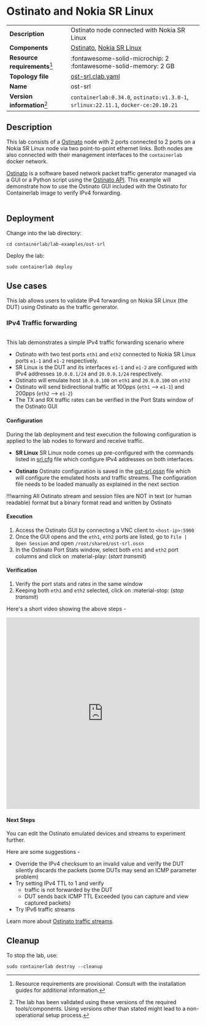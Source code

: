 # Ostinato and Nokia SR Linux

|                               |                                                                                        |
| ----------------------------- | -------------------------------------------------------------------------------------- |
| **Description**               | Ostinato node connected with Nokia SR Linux                                            |
| **Components**                | [Ostinato][ostinato], [Nokia SR Linux][srl]                                            |
| **Resource requirements**[^1] | :fontawesome-solid-microchip: 2 <br/>:fontawesome-solid-memory: 2 GB                   |
| **Topology file**             | [ost-srl.clab.yaml][topofile]                                                          |
| **Name**                      | ost-srl                                                                                |
| **Version information**[^2]   | `containerlab:0.34.0`, `ostinato:v1.3.0-1`, `srlinux:22.11.1`, `docker-ce:20.10.21`    |

## Description

This lab consists of a [Ostinato](../manual/kinds/ostinato.md) node with 2 ports connected to 2 ports on a Nokia SR Linux node via two point-to-point ethernet links. Both nodes are also connected with their management interfaces to the `containerlab` docker network.

[Ostinato][ostinato] is a software based network packet traffic generator managed via a GUI or a Python script using the [Ostinato API][ostinato-api]. This example will demonstrate how to use the Ostinato GUI included with the Ostinato for Containerlab image to verify IPv4 forwarding.

<div class='mxgraph' style='max-width:100%;border:1px solid transparent;margin:0 auto; display:block;' data-mxgraph='{"page":0,"zoom":2,"highlight":"#0000ff","nav":true,"resize":true,"edit":"_blank","url":"https://raw.githubusercontent.com/srl-labs/containerlab/ab5112e8d7c66027b01f3656592f2b700dfc0caa/ost-srl-clab.drawio"}'></div>

## Deployment

Change into the lab directory:

```Shell
cd containerlab/lab-examples/ost-srl
```

Deploy the lab:

```Shell
sudo containerlab deploy
```

## Use cases

This lab allows users to validate IPv4 forwarding on Nokia SR Linux (the DUT) using Ostinato as the traffic generator.

### IPv4 Traffic forwarding

<div class='mxgraph' style='max-width:100%;border:1px solid transparent;margin:0 auto; display:block;' data-mxgraph='{"page":1,"zoom":1.5,"highlight":"#0000ff","nav":true,"resize":true,"edit":"_blank","url":"https://raw.githubusercontent.com/srl-labs/containerlab/ab5112e8d7c66027b01f3656592f2b700dfc0caa/ost-srl-clab.drawio"}'></div>

This lab demonstrates a simple IPv4 traffic forwarding scenario where

- Ostinato with two test ports `eth1` and `eth2` connected to Nokia SR Linux ports `e1-1` and `e1-2` respectively.
- SR Linux is the DUT and its interfaces `e1-1` and `e1-2` are configured with IPv4 addresses `10.0.0.1/24` and `20.0.0.1/24` respectively.
- Ostinato will emulate host `10.0.0.100` on `eth1` and `20.0.0.100` on `eth2`
- Ostinato will send bidirectional traffic at 100pps (`eth1` --> `e1-1`) and 200pps (`eth2` --> `e1-2`)
- The TX and RX traffic rates can be verified in the Port Stats window of the Ostinato GUI

#### Configuration

During the lab deployment and test execution the following configuration is applied to the lab nodes to forward and receive traffic.

- **SR Linux**
    SR Linux node comes up pre-configured with the commands listed in [srl.cfg][srlcfg] file which configure IPv4 addresses on both interfaces.

- **Ostinato**
    Ostinato configuration is saved in the [ost-srl.ossn][ostcfg] file which will configure the emulated hosts and traffic streams. The configuration file needs to be loaded manually as explained in the next section

!!!warning
    All Ostinato stream and session files are NOT in text (or human readable) format but a binary format read and written by Ostinato

#### Execution

1. Access the Ostinato GUI by connecting a VNC client to `<host-ip>:5900`
1. Once the GUI opens and the `eth1`, `eth2` ports are listed, go to `File | Open Session` and open `/root/shared/ost-srl.ossn`
1. In the Ostinato Port Stats window, select both `eth1` and `eth2` port columns and click on :material-play: (_start transmit_)

#### Verification

1. Verify the port stats and rates in the same window
1. Keeping both `eth1` and `eth2` selected, click on :material-stop: (_stop transmit_)

Here's a short video showing the above steps -

<iframe type="text/html"
    width="100%"
    height="500"
    src="https://www.youtube.com/embed/KHUTuL7fc2I"
    frameborder="0">
</iframe>

#### Next Steps

You can edit the Ostinato emulated devices and streams to experiment further.

Here are some suggestions -

* Override the IPv4 checksum to an invalid value and verify the DUT silently discards the packets (some DUTs may send an ICMP parameter problem)
* Try setting IPv4 TTL to 1 and verify
    * traffic is not forwarded by the DUT
    * DUT sends back ICMP TTL Exceeded (you can capture and view captured packets)
* Try IPv6 traffic streams

Learn more about [Ostinato traffic streams][ostinato-streams].

## Cleanup

To stop the lab, use:

```Shell
sudo containerlab destroy --cleanup
```

[ostinato]: https://ostinato.org/
[ostinato-api]: https://apiguide.ostinato.org/tutorial/
[ostinato-streams]: https://userguide.ostinato.org/stream-config/
[srl]: https://www.nokia.com/networks/products/service-router-linux-NOS/
[topofile]: https://github.com/srl-labs/containerlab/blob/main/lab-examples/ost-srl/ost-srl.clab.yml
[srlcfg]: https://github.com/srl-labs/containerlab/blob/main/lab-examples/ost-srl/srl.cfg
[ostcfg]: https://github.com/srl-labs/containerlab/blob/main/lab-examples/ost-srl/ost-srl.ossn

[^1]: Resource requirements are provisional. Consult with the installation guides for additional information.
[^2]: The lab has been validated using these versions of the required tools/components. Using versions other than stated might lead to a non-operational setup process.

<script type="text/javascript" src="https://viewer.diagrams.net/js/viewer-static.min.js" async></script>

